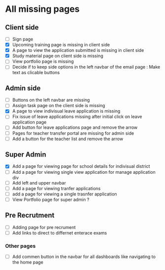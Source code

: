 # All missing pages

## Client side

- [ ] Sign page
- [x] Upcoming training page is missing in client side
- [x] A page to view the application submitted is missing in client side
- [x] Study material page on client side is missing
- [ ] View portfolio page is missing
- [ ] Decide if to keep side options in the left navbar of the email page : Make text as clicable buttons

## Admin side

- [ ] Buttons on the left navbar are missing
- [ ] Assign task page on the client side is missing
- [x] A page to view indivisual leave application is missing
- [ ] Fix issue of leave applications missing after initial click on leave application page
- [ ] Add button for leave applications page and remove the arrow
- [ ] Pages for teacher transfer portal are missing for admin side
- [ ] Add a button for the teacher list and remove the arrow

## Super Admin

- [x] Add a page for viewing page for school details for indivisual district
- [ ] Add a page for viewing single view application for manage application div
- [ ] Add left and upper navbar
- [ ] Add a page for viewing tranfer applications
- [ ] add a page for viewing a single trasnfer application
- [ ] View Portfolio page for super admin ?

## Pre Recrutment

- [ ] Adding page for pre recrument
- [ ] Add links to direct to differnet enterace exams

### Other pages

- [ ] Add commen button in the navbar for all dashboards like navigating to the home page
